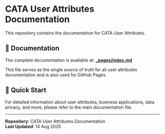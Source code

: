 # CATA User Attributes Documentation

This repository contains the documentation for CATA User Attributes.

## 📖 Documentation

The complete documentation is available at: **[_pages/index.md](_pages/index.md)**

This file serves as the single source of truth for all user attributes documentation and is also used for GitHub Pages.

## 🚀 Quick Start

For detailed information about user attributes, business applications, data privacy, and more, please refer to the main documentation file.

---

**Repository**: CATA User Attributes Documentation  
**Last Updated**: 14 Aug 2025
